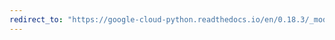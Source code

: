 ```yaml
---
redirect_to: "https://google-cloud-python.readthedocs.io/en/0.18.3/_modules/gcloud/monitoring/timeseries.html"
---
```

